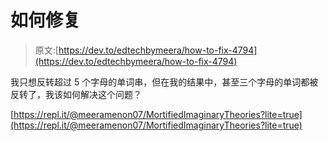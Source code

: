 # 如何修复

> 原文:[https://dev.to/edtechbymeera/how-to-fix-4794](https://dev.to/edtechbymeera/how-to-fix-4794)

我只想反转超过 5 个字母的单词串，但在我的结果中，甚至三个字母的单词都被反转了，我该如何解决这个问题？

[https://repl.it/@meeramenon07/MortifiedImaginaryTheories?lite=true](https://repl.it/@meeramenon07/MortifiedImaginaryTheories?lite=true)